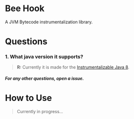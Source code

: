 # Bee Hook
A JVM Bytecode instrumentalization library.

# Questions
### **1.** What java version it supports?
> **R:** Currently it is made for the [Instrumentalizable Java 8](https://github.com/aotuser/instrumentalizable-java-8).

##### For any other questions, open a issue.

# How to Use
> Currently in progress...
